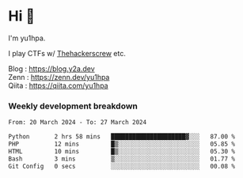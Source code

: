 # Hi 👋

I'm yu1hpa.

I play CTFs w/ [Thehackerscrew](https://www.thehackerscrew.team/) etc.

Blog : https://blog.y2a.dev  
Zenn : https://zenn.dev/yu1hpa  
Qiita : https://qiita.com/yu1hpa  

### Weekly development breakdown

<!--START_SECTION:waka-->

```txt
From: 20 March 2024 - To: 27 March 2024

Python       2 hrs 58 mins   █████████████████████▓░░░   87.00 %
PHP          12 mins         █▒░░░░░░░░░░░░░░░░░░░░░░░   05.85 %
HTML         10 mins         █▒░░░░░░░░░░░░░░░░░░░░░░░   05.30 %
Bash         3 mins          ▒░░░░░░░░░░░░░░░░░░░░░░░░   01.77 %
Git Config   0 secs          ░░░░░░░░░░░░░░░░░░░░░░░░░   00.08 %
```

<!--END_SECTION:waka-->

